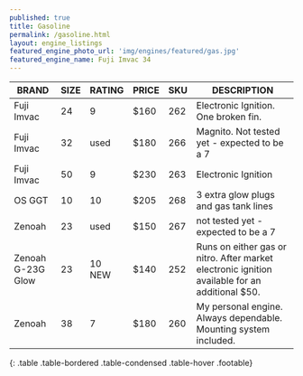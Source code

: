 ```yaml
---
published: true
title: Gasoline
permalink: /gasoline.html
layout: engine_listings
featured_engine_photo_url: 'img/engines/featured/gas.jpg'
featured_engine_name: Fuji Imvac 34
---
```



















BRAND              |  SIZE   |  RATING  |  PRICE  |  SKU   |   DESCRIPTION
-------------------|---------|----------|---------|--------|--------------------   
Fuji Imvac         | 24      | 9        | $160    | 262    | Electronic Ignition. One broken fin.  
Fuji Imvac         | 32      | used     | $180    | 266    | Magnito.  Not tested yet - expected to be a 7                                
Fuji Imvac         | 50      | 9        | $230    | 263    | Electronic Ignition
OS GGT             | 10      | 10       | $205    | 268    | 3 extra glow plugs and gas tank lines
Zenoah             | 23      | used     | $150    | 267    | not tested yet - expected to be a 7
Zenoah G-23G Glow  | 23      | 10 NEW   | $140    | 252    | Runs on either gas or nitro. After market electronic ignition available for an additional $50.
Zenoah             | 38      | 7        | $180    | 260    | My personal engine. Always dependable.  Mounting system included.                                       
{: .table .table-bordered .table-condensed .table-hover .footable}

